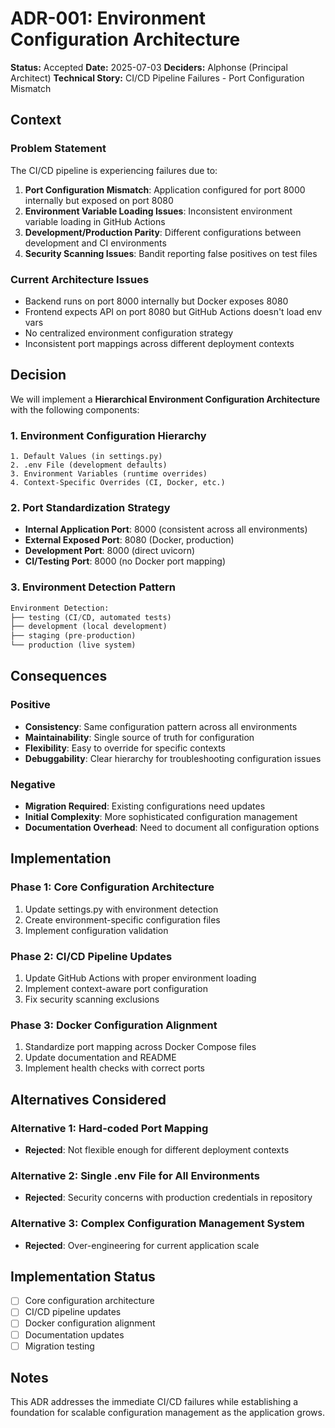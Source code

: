 # ADR-001: Environment Configuration Architecture

**Status:** Accepted
**Date:** 2025-07-03
**Deciders:** Alphonse (Principal Architect)
**Technical Story:** CI/CD Pipeline Failures - Port Configuration Mismatch

## Context

### Problem Statement
The CI/CD pipeline is experiencing failures due to:

1. **Port Configuration Mismatch**: Application configured for port 8000 internally but exposed on port 8080
2. **Environment Variable Loading Issues**: Inconsistent environment variable loading in GitHub Actions
3. **Development/Production Parity**: Different configurations between development and CI environments
4. **Security Scanning Issues**: Bandit reporting false positives on test files

### Current Architecture Issues
- Backend runs on port 8000 internally but Docker exposes 8080
- Frontend expects API on port 8080 but GitHub Actions doesn't load env vars
- No centralized environment configuration strategy
- Inconsistent port mappings across different deployment contexts

## Decision

We will implement a **Hierarchical Environment Configuration Architecture** with the following components:

### 1. Environment Configuration Hierarchy
```
1. Default Values (in settings.py)
2. .env File (development defaults)
3. Environment Variables (runtime overrides)
4. Context-Specific Overrides (CI, Docker, etc.)
```

### 2. Port Standardization Strategy
- **Internal Application Port**: 8000 (consistent across all environments)
- **External Exposed Port**: 8080 (Docker, production)
- **Development Port**: 8000 (direct uvicorn)
- **CI/Testing Port**: 8000 (no Docker port mapping)

### 3. Environment Detection Pattern
```python
Environment Detection:
├── testing (CI/CD, automated tests)
├── development (local development)
├── staging (pre-production)
└── production (live system)
```

## Consequences

### Positive
- **Consistency**: Same configuration pattern across all environments
- **Maintainability**: Single source of truth for configuration
- **Flexibility**: Easy to override for specific contexts
- **Debuggability**: Clear hierarchy for troubleshooting configuration issues

### Negative
- **Migration Required**: Existing configurations need updates
- **Initial Complexity**: More sophisticated configuration management
- **Documentation Overhead**: Need to document all configuration options

## Implementation

### Phase 1: Core Configuration Architecture
1. Update settings.py with environment detection
2. Create environment-specific configuration files
3. Implement configuration validation

### Phase 2: CI/CD Pipeline Updates
1. Update GitHub Actions with proper environment loading
2. Implement context-aware port configuration
3. Fix security scanning exclusions

### Phase 3: Docker Configuration Alignment
1. Standardize port mapping across Docker Compose files
2. Update documentation and README
3. Implement health checks with correct ports

## Alternatives Considered

### Alternative 1: Hard-coded Port Mapping
- **Rejected**: Not flexible enough for different deployment contexts

### Alternative 2: Single .env File for All Environments
- **Rejected**: Security concerns with production credentials in repository

### Alternative 3: Complex Configuration Management System
- **Rejected**: Over-engineering for current application scale

## Implementation Status

- [ ] Core configuration architecture
- [ ] CI/CD pipeline updates
- [ ] Docker configuration alignment
- [ ] Documentation updates
- [ ] Migration testing

## Notes

This ADR addresses the immediate CI/CD failures while establishing a foundation for scalable configuration management as the application grows.
